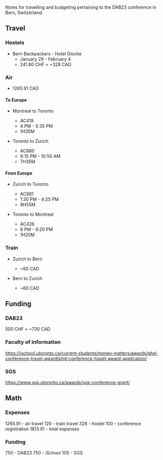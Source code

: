 
Notes for travelling and budgeting pertaining to the DAB23 conference in Bern, Switzerland.

## Travel

### Hostels
- Bern Backpackers - Hotel Glocke
  - January 29 - February 4
  - 241.80 CHF = ~328 CAD

### Air

- 1265.91 CAD

#### To Europe

- Montreal to Toronto
  - AC419
  - 4 PM - 5:35 PM
  - 1H35M

- Toronto to Zurich
  - AC880
  - 9:15 PM - 10:50 AM
  - 7H35M

#### From Europe

- Zurich to Toronto
  - AC881
  - 1:30 PM - 4:25 PM
  - 8H55M

- Toronto to Montreal
  - AC426
  - 8 PM - 9:20 PM
  - 1H20M

### Train
- Zurich to Bern
  - ~60 CAD

- Bern to Zurich
  - ~60 CAD


## Funding

### DAB23
500 CHF = ~730 CAD


### Faculty of Information
https://ischool.utoronto.ca/current-students/money-matters/awards/phd-conference-travel-award/phd-conference-travel-award-application/


### SGS
https://www.sgs.utoronto.ca/awards/sgs-conference-grant/

## Math

### Expenses

1265.91 - air travel
120 - train travel
328 - hostel
100 - conference registration
1813.91 - total expenses

### Funding

750 - DAB23
750 - iSchool
100 - SGS



